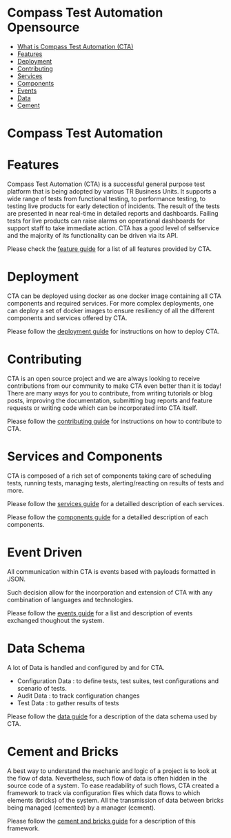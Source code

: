 Compass Test Automation Opensource  
==================================

* [What is Compass Test Automation (CTA)](README.md)
* [Features](features.md)
* [Deployment](deployment.md)
* [Contributing](contributing.md)
* [Services](services.md)
* [Components](components.md)
* [Events](events.md)
* [Data](data.md)
* [Cement](cement.md)

# Compass Test Automation

# Features

Compass Test Automation (CTA) is a successful general purpose test platform that is being adopted by various TR Business Units. 
It supports a wide range of tests from functional testing, to performance testing, to testing live products for
early detection of incidents. The result of the tests are presented in near real-time in detailed reports and dashboards. 
Failing tests for live products can raise alarms on operational dashboards for support staff to take immediate
action. CTA has a good level of selfservice and the majority of its functionality can be driven
via its API.

Please check the [feature guide](features.md) for a list of all features provided by CTA.

# Deployment

CTA can be deployed using docker as one docker image containing all CTA components and required services.
For more complex deployments, one can deploy a set of docker images to ensure resiliency of all the
different components and services offered by CTA.

Please follow the [deployment guide](deployment.md) for instructions on how to deploy CTA.

# Contributing

CTA is an open source project and we are always looking to receive contributions from our community to make CTA even better than it is today! 
There are many ways for you to contribute, from writing tutorials or blog posts, improving the documentation, submitting bug reports and feature requests or 
writing code which can be incorporated into CTA itself.

Please follow the [contributing guide](contributing.md) for instructions on how to contribute to CTA.

# Services and Components

CTA is composed of a rich set of components taking care of scheduling tests, running tests, managing tests, alerting/reacting on results of tests
and more.

Please follow the [services guide](services.md) for a detailled description of each services.

Please follow the [components guide](components.md) for a detailled description of each components.

# Event Driven

All communication within CTA is events based with payloads formatted in JSON.

Such decision allow for the incorporation and extension of CTA with any combination of languages and technologies.

Please follow the [events guide](events.md) for a list and description of events exchanged thoughout the system.

# Data Schema

A lot of Data is handled and configured by and for CTA.

- Configuration Data : to define tests, test suites, test configurations and scenario of tests.
- Audit Data : to track configuration changes
- Test Data : to gather results of tests

Please follow the [data guide](data.md) for a description of the data schema used by CTA.

# Cement and Bricks

A best way to understand the mechanic and logic of a project is to look at the flow of data. 
Nevertheless, such flow of data is often hidden in the source code of a system.
To ease readability of such flows, CTA created a framework to track via configuration files
which data flows to which elements (bricks) of the system.
All the transmission of data between bricks being managed (cemented) by a manager (cement).

Please follow the [cement and bricks guide](cement.md) for a description of this framework.